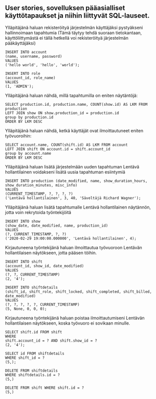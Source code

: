 ## User stories, sovelluksen pääasialliset käyttötapaukset ja niihin liittyvät SQL-lauseet. 


Ylläpitäjänä haluan rekisteröityä järjestelmän käyttäjäksi pystyäkseni hallinnoimaan tapahtumia (Tämä täytyy tehdä suoraan tietokantaan, käyttöliittymästä ei tällä hetkellä voi rekisteröityä järjestelmän pääkäyttäjäksi)

    INSERT INTO account 
    (name, username, password) 
    VALUES 
    ('hello world', 'hello', 'world');
    
    INSERT INTO role 
    (account_id, role_name) 
    VALUES 
    (1, 'ADMIN');
    
Ylläpitäjänä haluan nähdä, millä tapahtumilla on eniten näytäntöjä:

    SELECT production.id, production.name, COUNT(show.id) AS LKM FROM production 
    LEFT JOIN show ON show.production_id = production.id 
    group by production.id 
    ORDER BY LKM DESC
    
Ylläpitäjänä haluan nähdä, ketkä käyttäjät ovat ilmoittautuneet eniten työvuoroihin:

    SELECT account.name, COUNT(shift.id) AS LKM FROM account 
    LEFT JOIN shift ON account.id = shift.account_id 
    group by account.name 
    ORDER BY LKM DESC
    
Ylläpitäjänä haluan lisätä järjestelmään uuden tapahtuman Lentävä hollantilainen voidakseni lisätä uusia tapahtuman esiintymiä

    INSERT INTO production (date_modified, name, show_duration_hours, show_duration_minutes, misc_info) 
    VALUES 
    (CURRENT_TIMESTAMP, ?, ?, ?, ?)
    ('Lentävä hollantilainen', 3, 40, 'Säveltäjä Richard Wagner');
    
Ylläpitäjänä haluan lisätä tapahtumalle Lentävä hollantilainen näytännön, jotta voin rekrytoida työntekijöitä

    INSERT INTO show 
    (show_date, date_modified, name, production_id) 
    VALUES 
    (?, CURRENT_TIMESTAMP, ?, ?)
    ('2020-02-29 19:00:00.000000', 'Lentävä hollantilainen', 4);
    
Kirjautuneena työntekijänä haluan ilmoittautua työvuoroon Lentävän hollantilaisen näytökseen, jotta pääsen töihin.

    INSERT INTO shift 
    (account_id, show_id, date_modified) 
    VALUES 
    (?, ?, CURRENT_TIMESTAMP)
    (2, '4');
    
    INSERT INTO shiftdetails 
    (shift_id, shift_role, shift_locked, shift_completed, shift_billed, date_modified) 
    VALUES 
    (?, ?, ?, ?, ?, CURRENT_TIMESTAMP)
    (5, None, 0, 0, 0);
    
Kirjautuneena työntekijänä haluan poistaa ilmoittautumiseni Lentävän hollantilaisen näytökseen, koska työvuoro ei sovikaan minulle.

    SELECT shift.id FROM shift 
    WHERE 
    shift.account_id = ? AND shift.show_id = ?
    (2, '4');
    
    SELECT id FROM shiftdetails
    WHERE shift_id = ?
    (5,);
    
    DELETE FROM shiftdetails 
    WHERE shiftdetails.id = ?
    (5,)
    
    DELETE FROM shift WHERE shift.id = ?
    (5,)


    
    
    
    
    


    
